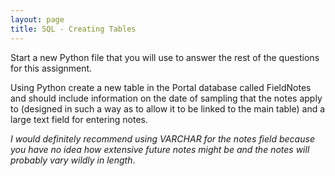```yaml
---
layout: page
title: SQL - Creating Tables
---
```


Start a new Python file that you will use to answer the rest of the
questions for this assignment.

Using Python create a new table in the Portal database called FieldNotes
and should include information on the date of sampling that the notes
apply to (designed in such a way as to allow it to be linked to the main
table) and a large text field for entering notes.

*I would definitely recommend using VARCHAR for the notes field because
you have no idea how extensive future notes might be and the notes will
probably vary wildly in length*.
